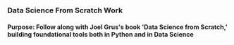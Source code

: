### Data Science From Scratch Work

#### Purpose: Follow along with Joel Grus's book 'Data Science from Scratch,' building foundational tools both in Python and in Data Science

